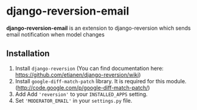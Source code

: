django-reversion-email
================

**django-reversion-email** is an extension to django-reversion which sends email notification when model changes

Installation
------------

1. Install `django-reversion` (You can find documentation here: https://github.com/etianen/django-reversion/wiki)
2. Install `google-diff-match-patch` library. It is required for this module. (http://code.google.com/p/google-diff-match-patch/)
2. Add Add `'reversion'` to your `INSTALLED_APPS` setting.
3. Set `'MODERATOR_EMAIL'` in your `settings.py` file.